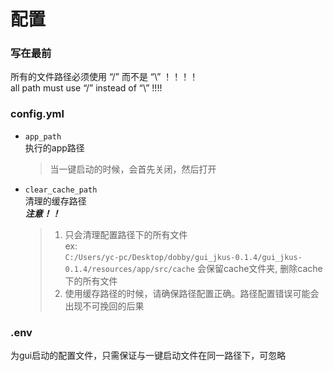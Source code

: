 # 配置
### 写在最前
所有的文件路径必须使用 “/” 而不是 “\” ！！！！  
all path must use “/” instead of “\”  !!!!

### config.yml  
- `app_path`  
    执行的app路径
    > 当一键启动的时候，会首先关闭，然后打开  
- `clear_cache_path`  
    清理的缓存路径  
    ***注意！！***
    > 1. 只会清理配置路径下的所有文件  
        ex:   
        `C:/Users/yc-pc/Desktop/dobby/gui_jkus-0.1.4/gui_jkus-0.1.4/resources/app/src/cache` 会保留cache文件夹, 删除cache下的所有文件  
    > 2. 使用缓存路径的时候，请确保路径配置正确。路径配置错误可能会出现不可挽回的后果

### .env  
为gui启动的配置文件，只需保证与一键启动文件在同一路径下，可忽略
                             
